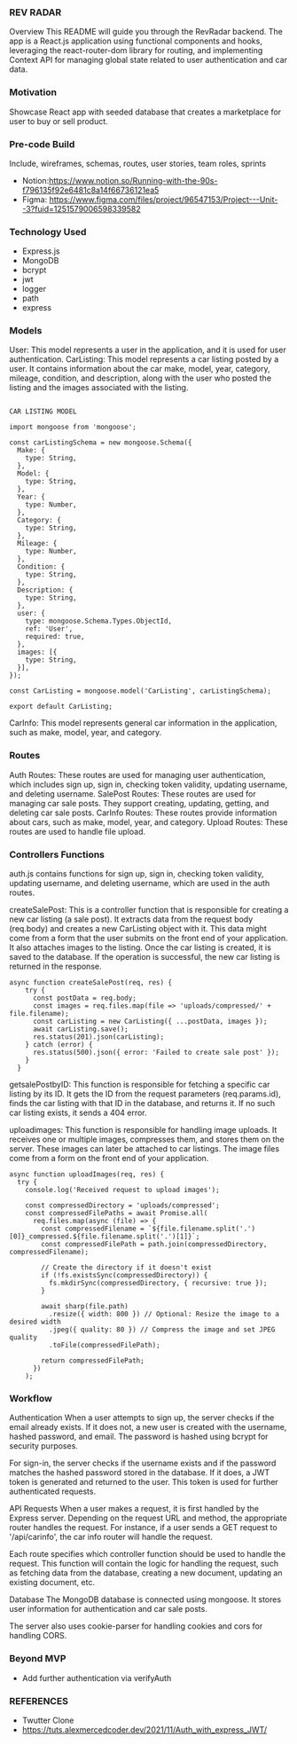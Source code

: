 

### **REV RADAR**  ###
Overview
This README will guide you through  the RevRadar backend. The app is a React.js application using functional components and hooks, leveraging the react-router-dom library for routing, and implementing Context API for managing global state related to user authentication and car data.



### **Motivation** ###

Showcase React app with seeded database that creates a marketplace for user to buy or sell product. 

### **Pre-code Build** ###

Include, wireframes, schemas, routes, user stories, team roles, sprints

* Notion:https://www.notion.so/Running-with-the-90s-f796135f92e6481c8a14f66736121ea5
* Figma: https://www.figma.com/files/project/96547153/Project---Unit--3?fuid=1251579006598339582

### **Technology Used** ### 

* Express.js
*  MongoDB
* bcrypt
* jwt
* logger
* path
* express 



### **Models** ###

User: This model represents a user in the application, and it is used for user authentication.
CarListing: This model represents a car listing posted by a user. It contains information about the car make, model, year, category, mileage, condition, and description, along with the user who posted the listing and the images associated with the listing.

```

CAR LISTING MODEL

import mongoose from 'mongoose';

const carListingSchema = new mongoose.Schema({
  Make: {
    type: String,
  },
  Model: {
    type: String,
  },
  Year: {
    type: Number,
  },
  Category: {
    type: String,
  },
  Mileage: {
    type: Number,
  },
  Condition: {
    type: String,
  },
  Description: {
    type: String,
  },
  user: {
    type: mongoose.Schema.Types.ObjectId,
    ref: 'User',
    required: true,
  },
  images: [{
    type: String,
  }],
});

const CarListing = mongoose.model('CarListing', carListingSchema);

export default CarListing;

```


CarInfo: This model represents general car information in the application, such as make, model, year, and category.


### **Routes** ###
Auth Routes: These routes are used for managing user authentication, which includes sign up, sign in, checking token validity, updating username, and deleting username.
SalePost Routes: These routes are used for managing car sale posts. They support creating, updating, getting, and deleting car sale posts.
CarInfo Routes: These routes provide information about cars, such as make, model, year, and category.
Upload Routes: These routes are used to handle file upload.

### Controllers Functions ###
auth.js contains functions for sign up, sign in, checking token validity, updating username, and deleting username, which are used in the auth routes.

createSalePost: This is a controller function that is responsible for creating a new car listing (a sale post). It extracts data from the request body (req.body) and creates a new CarListing object with it. This data might come from a form that the user submits on the front end of your application. It also attaches images to the listing. Once the car listing is created, it is saved to the database. If the operation is successful, the new car listing is returned in the response.

```
async function createSalePost(req, res) {
    try {
      const postData = req.body;
      const images = req.files.map(file => 'uploads/compressed/' + file.filename);
      const carListing = new CarListing({ ...postData, images });
      await carListing.save();
      res.status(201).json(carListing);
    } catch (error) {
      res.status(500).json({ error: 'Failed to create sale post' });
    }
  }
  ```

getsalePostbyID: This function is responsible for fetching a specific car listing by its ID. It gets the ID from the request parameters (req.params.id), finds the car listing with that ID in the database, and returns it. If no such car listing exists, it sends a 404 error.

uploadimages:
This function is responsible for handling image uploads. It receives one or multiple images, compresses them, and stores them on the server. These images can later be attached to car listings. The image files come from a form on the front end of your application.

```
async function uploadImages(req, res) {
  try {
    console.log('Received request to upload images');

    const compressedDirectory = 'uploads/compressed';
    const compressedFilePaths = await Promise.all(
      req.files.map(async (file) => {
        const compressedFilename = `${file.filename.split('.')[0]}_compressed.${file.filename.split('.')[1]}`;
        const compressedFilePath = path.join(compressedDirectory, compressedFilename);

        // Create the directory if it doesn't exist
        if (!fs.existsSync(compressedDirectory)) {
          fs.mkdirSync(compressedDirectory, { recursive: true });
        }

        await sharp(file.path)
          .resize({ width: 800 }) // Optional: Resize the image to a desired width
          .jpeg({ quality: 80 }) // Compress the image and set JPEG quality
          .toFile(compressedFilePath);

        return compressedFilePath;
      })
    );

 ```


### **Workflow** ### 
Authentication
When a user attempts to sign up, the server checks if the email already exists. If it does not, a new user is created with the username, hashed password, and email. The password is hashed using bcrypt for security purposes.

For sign-in, the server checks if the username exists and if the password matches the hashed password stored in the database. If it does, a JWT token is generated and returned to the user. This token is used for further authenticated requests.

API Requests
When a user makes a request, it is first handled by the Express server. Depending on the request URL and method, the appropriate router handles the request. For instance, if a user sends a GET request to '/api/carinfo', the car info router will handle the request.

Each route specifies which controller function should be used to handle the request. This function will contain the logic for handling the request, such as fetching data from the database, creating a new document, updating an existing document, etc.

Database
The MongoDB database is connected using mongoose. It stores user information for authentication and car sale posts.

The server also uses cookie-parser for handling cookies and cors for handling CORS.


### **Beyond MVP** ###

* Add further authentication via verifyAuth


### **REFERENCES** ### 

* Twutter Clone
* https://tuts.alexmercedcoder.dev/2021/11/Auth_with_express_JWT/
